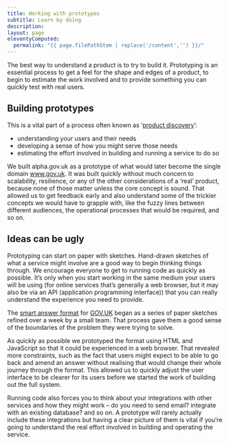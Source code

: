 ```yaml
---
title: Working with prototypes
subtitle: Learn by doing
description:
layout: page
eleventyComputed:
  permalink: "{{ page.filePathStem | replace('/content','') }}/"
---
```


The best way to understand a product is to try to build it. Prototyping is an essential process to get a feel for the shape and edges of a product, to begin to estimate the work involved and to provide something you can quickly test with real users.

## Building prototypes

This is a vital part of a process often known as ‘[product discovery](/version-1/guides/phases/)’:

- understanding your users and their needs
- developing a sense of how you might serve those needs
- estimating the effort involved in building and running a service to do so

We built alpha.gov.uk as a prototype of what would later become the single domain www.gov.uk. It was built quickly without much concern to scalability, resilience, or any of the other considerations of a ‘real’ product, because none of those matter unless the core concept is sound. That allowed us to get feedback early and also understand some of the trickier concepts we would have to grapple with, like the fuzzy lines between different audiences, the operational processes that would be required, and so on.

## Ideas can be ugly

Prototyping can start on paper with sketches. Hand-drawn sketches of what a service might involve are a good way to begin thinking things through. We encourage everyone to get to running code as quickly as possible. It’s only when you start working in the same medium your users will be using (for online services that’s generally a web browser, but it may also be via an API (application programming interface)) that you can really understand the experience you need to provide.

The [smart answer format](https://www.gov.uk/calculate-your-maternity-pay "example of a smart answer") for [GOV.UK](https://www.gov.uk/) began as a series of paper sketches refined over a week by a small team. That process gave them a good sense of the boundaries of the problem they were trying to solve.

As quickly as possible we prototyped the format using HTML and JavaScript so that it could be experienced in a web browser. That revealed more constraints, such as the fact that users might expect to be able to go back and amend an answer without realising that would change their whole journey through the format. This allowed us to quickly adjust the user interface to be clearer for its users before we started the work of building out the full system.

Running code also forces you to think about your integrations with other services and how they might work – do you need to send email? integrate with an existing database? and so on. A prototype will rarely actually include these integrations but having a clear picture of them is vital if you’re going to understand the real effort involved in building and operating the service.

